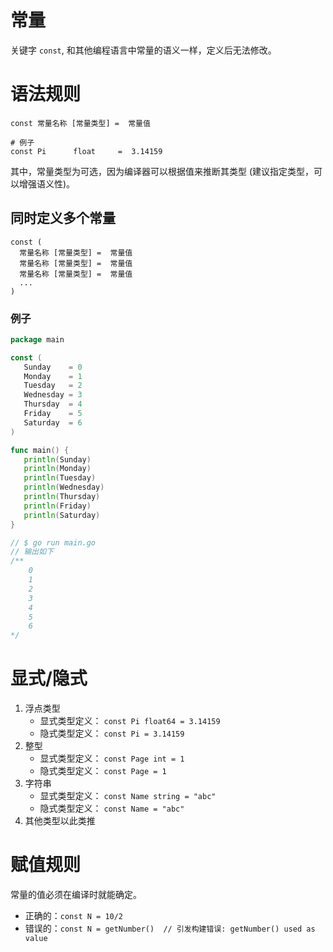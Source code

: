 # 常量

关键字 `const`, 和其他编程语言中常量的语义一样，定义后无法修改。

# 语法规则

```shell
const 常量名称 [常量类型] =  常量值

# 例子
const Pi      float     =  3.14159
```

其中，常量类型为可选，因为编译器可以根据值来推断其类型 (建议指定类型，可以增强语义性)。

## 同时定义多个常量

```shell
const (
  常量名称 [常量类型] =  常量值
  常量名称 [常量类型] =  常量值
  常量名称 [常量类型] =  常量值
  ...
)
````
  
### 例子

```go
package main

const (
   Sunday    = 0
   Monday    = 1
   Tuesday   = 2
   Wednesday = 3
   Thursday  = 4
   Friday    = 5
   Saturday  = 6
)

func main() {
   println(Sunday)
   println(Monday)
   println(Tuesday)
   println(Wednesday)
   println(Thursday)
   println(Friday)
   println(Saturday)
}

// $ go run main.go
// 输出如下 
/**
    0
    1
    2
    3
    4
    5
    6
*/
```

# 显式/隐式

1. 浮点类型
   * 显式类型定义： `const Pi float64 = 3.14159`
   * 隐式类型定义： `const Pi = 3.14159`
2. 整型
   * 显式类型定义： `const Page int = 1`
   * 隐式类型定义： `const Page = 1`
3. 字符串
    * 显式类型定义： `const Name string = "abc"`
    * 隐式类型定义： `const Name = "abc"`
4. 其他类型以此类推

# 赋值规则

常量的值必须在编译时就能确定。
* 正确的：`const N = 10/2`
* 错误的：`const N = getNumber()  // 引发构建错误: getNumber() used as value`